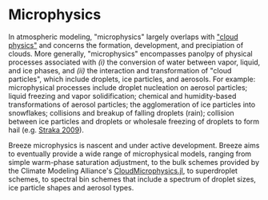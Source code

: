# Microphysics

In atmospheric modeling, "microphysics" largely overlaps with ["cloud physics"](https://en.wikipedia.org/wiki/Cloud_physics) and concerns the formation, development, and precipiation of clouds.
More generally, "microphysics" encompasses panolpy of physical processes associated with _(i)_ the conversion of water between vapor, liquid, and ice phases, and _(ii)_ the interaction and transformation of "cloud particles", which include droplets, ice particles, and aerosols.
For example: microphysical processes include droplet nucleation on aerosol particles; liquid freezing and vapor solidification; chemical and humidity-based transformations of aerosol particles; the agglomeration of ice particles into snowflakes; collisions and breakup of falling droplets (rain); collision between ice particles and droplets or wholesale freezing of droplets to form hail (e.g. [Straka 2009](https://www.cambridge.org/core/books/cloud-and-precipitation-microphysics/C17826FDB91280DF66B103F8ED99F5F7)). 

Breeze microphysics is nascent and under active development.
Breeze aims to eventually provide a wide range of microphysical models, ranging from simple warm-phase saturation adjustment, to the bulk schemes provided by the Climate Modeling Alliance's [CloudMicrophysics.jl](https://github.com/CliMA/CloudMicrophysics.jl), to superdroplet schemes, to spectral bin schemes that include a spectrum of droplet sizes, ice particle shapes and aerosol types.
